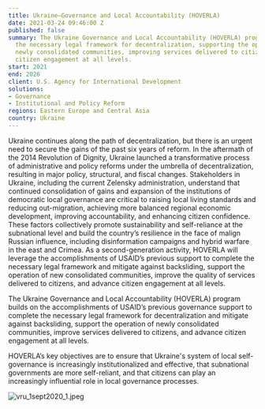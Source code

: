 ```yaml
---
title: Ukraine—Governance and Local Accountability (HOVERLA)
date: 2021-03-24 09:46:00 Z
published: false
summary: The Ukraine Governance and Local Accountability (HOVERLA) program is completing
  the necessary legal framework for decentralization, supporting the operation of
  newly consolidated communities, improving services delivered to citizens, and advancing
  citizen engagement at all levels.
start: 2021
end: 2026
client: U.S. Agency for International Development
solutions:
- Governance
- Institutional and Policy Reform
regions: Eastern Europe and Central Asia
country: Ukraine
---
```


Ukraine continues along the path of decentralization, but there is an urgent need to secure the gains of the past six years of reform. In the aftermath of the 2014 Revolution of Dignity, Ukraine launched a transformative process of administrative and policy reforms under the umbrella of decentralization, resulting in major policy, structural, and fiscal changes. Stakeholders in Ukraine, including the current Zelensky administration, understand that continued consolidation of gains and expansion of the institutions of democratic local governance are critical to raising local living standards and reducing out-migration, achieving more balanced regional economic development, improving accountability, and enhancing citizen confidence. These factors collectively promote sustainability and self-reliance at the subnational level and build the country’s resilience in the face of malign Russian influence, including disinformation campaigns and hybrid warfare in the east and Crimea. As a second-generation activity, HOVERLA will leverage the accomplishments of USAID’s previous support to complete the necessary legal framework and mitigate against backsliding, support the operation of new consolidated communities, improve the quality of services delivered to citizens, and advance citizen engagement at all levels.


The Ukraine Governance and Local Accountability (HOVERLA) program builds on the accomplishments of USAID’s previous governance support to complete the necessary legal framework for decentralization and mitigate against backsliding, support the operation of newly consolidated communities, improve services delivered to citizens, and advance citizen engagement at all levels.
 
HOVERLA’s key objectives are to ensure that Ukraine's system of local self-governance is increasingly institutionalized and effective, that subnational governments are more self-reliant, and that citizens can play an increasingly influential role in local governance processes.

![vru_1sept2020_1.jpeg](/uploads/vru_1sept2020_1.jpeg)